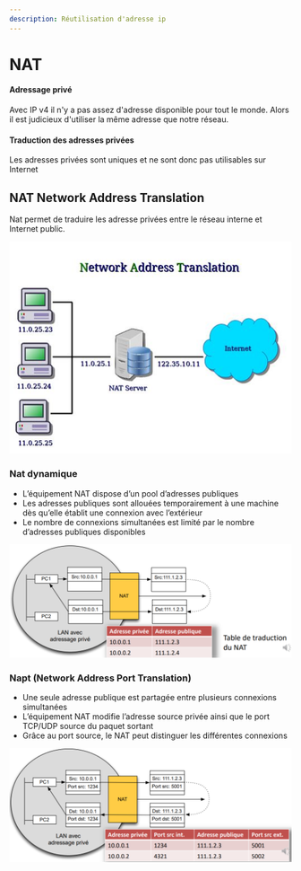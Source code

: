```yaml
---
description: Réutilisation d'adresse ip
---
```


# NAT

#### Adressage privé

Avec IP v4 il n'y a pas assez d'adresse disponible pour tout le monde. Alors il est judicieux d'utiliser la même adresse que notre réseau.

#### Traduction des adresses privées

Les adresses privées sont uniques et ne sont donc pas utilisables sur Internet

## NAT Network Address Translation

Nat permet de traduire les adresse privées entre le réseau interne et Internet public.

![Utilisation de l&apos;adresse publique pour les trois terminaux](../.gitbook/assets/image%20%2886%29.png)

### Nat dynamique

* L’équipement NAT dispose d’un pool d’adresses publiques
* Les adresses publiques sont allouées temporairement à une machine dès qu’elle établit une connexion avec l’extérieur
* Le nombre de connexions simultanées est limité par le nombre d’adresses publiques disponibles

![NAT simple](../.gitbook/assets/image%20%2889%29.png)

### Napt \(Network Address Port Translation\)

* Une seule adresse publique est partagée entre plusieurs connexions simultanées
* L’équipement NAT modifie l’adresse source privée ainsi que le port TCP/UDP source du paquet sortant
* Grâce au port source, le NAT peut distinguer les différentes connexions

![Napt](../.gitbook/assets/image%20%2857%29.png)



